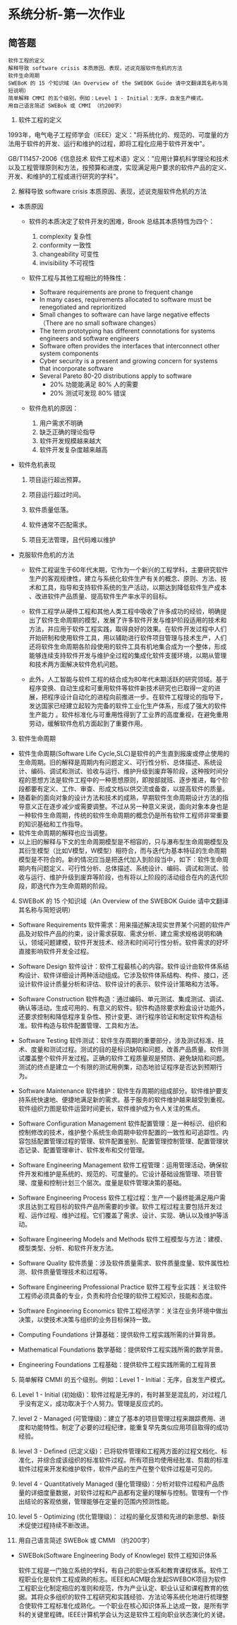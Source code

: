 # 系统分析-第一次作业

## 简答题

    软件工程的定义
    解释导致 software crisis 本质原因、表现，述说克服软件危机的方法
    软件生命周期
    SWEBoK 的 15 个知识域（An Overview of the SWEBOK Guide 请中文翻译其名称与简短说明）
    简单解释 CMMI 的五个级别。例如：Level 1 - Initial：无序，自发生产模式。
    用自己语言简述 SWEBok 或 CMMI （约200字）

1. 软件工程的定义

 1993年，电气电子工程师学会（IEEE）定义："将系统化的、规范的、可度量的方法用于软件的开发、运行和维护的过程，即将工程化应用于软件开发中"。 
 
 GB/T11457-2006《信息技术 软件工程术语》定义："应用计算机科学理论和技术以及工程管理原则和方法，按预算和进度，实现满足用户要求的软件产品的定义、开发、和维护的工程或进行研究的学科"。
 
2. 解释导致 software crisis 本质原因、表现，述说克服软件危机的方法
 
 - 本质原因
   - 软件的本质决定了软件开发的困难，Brook 总结其本质特性为四个：
     1. complexity 复杂性
     2. conformity 一致性
     3. changeability 可变性
     4. invisibility 不可视性

   - 软件工程与其他工程相比的特殊性：
     
     - Software requirements are prone to frequent change
     - In many cases, requirements allocated to software must be renegotiated and reprioritized
     - Small changes to software can have large negative effects（There are no small software changes）
     - The term prototyping has different connotations for systems engineers and software engineers
     - Software often provides the interfaces that interconnect other system components
     - Cyber security is a present and growing concern for systems that incorporate software
     - Several Pareto 80-20 distributions apply to software
        - 20% 功能能满足 80% 人的需要
        - 20% 测试可发现 80% 错误
   - 软件危机的原因：
     
     1. 用户需求不明确
     2. 缺乏正确的理论指导
     3. 软件开发规模越来越大
     4. 软件开发复杂度越来越高

  - 软件危机表现
   
     1. 项目运行超出预算。

     2. 项目运行超过时间。

     3. 软件质量低落。

     4. 软件通常不匹配需求。
   
     5. 项目无法管理，且代码难以维护
 
 - 克服软件危机的方法
   
   - 软件工程诞生于60年代末期，它作为一个新兴的工程学科，主要研究软件生产的客观规律性，建立与系统化软件生产有关的概念、原则、方法、技术和工具，指导和支持软件系统的生产活动，以期达到降低软件生产成本 、改进软件产品质量、提高软件生产率水平的目标。

   - 软件工程学从硬件工程和其他人类工程中吸收了许多成功的经验，明确提出了软件生命周期的模型，发展了许多软件开发与维护阶段适用的技术和方法，并应用于软件工程实践，取得良好的效果。在软件开发过程中人们开始研制和使用软件工具，用以辅助进行软件项目管理与技术生产，人们还将软件生命周期各阶段使用的软件工具有机地集合成为一个整体，形成能够连续支持软件开发与维护全过程的集成化软件支援环境，以期从管理和技术两方面解决软件危机问题。
   
   - 此外，人工智能与软件工程的结合成为80年代末期活跃的研究领域。基于程序变换、自动生成和可重用软件等软件新技术研究也已取得一定的进展，把程序设计自动化的进程向前推进一步。在软件工程理论的指导下，发达国家已经建立起较为完备的软件工业化生产体系，形成了强大的软件生产能力 。软件标准化与可重用性得到了工业界的高度重视，在避免重用劳动，缓解软件危机方面起到了重要作用。

3. 软件生命周期
  
  - 软件生命周期(Software Life Cycle,SLC)是软件的产生直到报废或停止使用的生命周期。旧的解释是周期内有问题定义、可行性分析、总体描述、系统设计、编码、调试和测试、验收与运行、维护升级到废弃等阶段，这种按时间分程的思想方法是软件工程中的一种思想原则，即按部就班、逐步推进，每个阶段都要有定义、工作、审查、形成文档以供交流或备查，以提高软件的质量。
  - 随着新的面向对象的设计方法和技术的成熟，早期软件生命周期设计方法的指导意义正在逐步减少或需要调整。不过从另一种意义来说，面向对象本身也是一种软件生命周期，传统的软件生命周期的概念仍是所有软件工程师非常重要的知识基础和工作指导。
  - 软件生命周期的解释也应当调整。
  - 以上旧的解释与下文的生命周期模型是不相容的，只与瀑布型生命周期模型及其衍生模型（比如V模型，W模型）相符合，而与迭代为基本特征的生命周期模型是不符合的。新的情况应当是把迭代加入到阶段当中，如下：软件生命周期内有问题定义、可行性分析、总体描述、系统设计、编码、调试和测试、验收与运行、维护升级到废弃等阶段，也有将以上阶段的活动组合在内的迭代阶段，即迭代作为生命周期的阶段。

4. SWEBoK 的 15 个知识域（An Overview of the SWEBOK Guide 请中文翻译其名称与简短说明）
  
 - Software Requirements 软件需求：用来描述解决现实世界某个问题的软件产品及对软件产品的约束，设计需求获取、需求分析、建立需求规格说明和确认，领域问题建模，软件开发技术、经济和时间可行性分析。软件需求的好坏直接影响软件开发全过程。

 - Software Design 软件设计：软件工程最核心的内容。软件设计由软件体系结构设计、软件详细设计两种活动组成。它涉及软件体系结构、构件、接口，还设计软件设计质量分析和评估、软件设计的表示、软件设计策略和方法等。

 - Software Construction 软件构造：通过编码、单元测试、集成测试、调试、确认等活动，生成可用的、有意义的软件。软件构造除要求粉盒设计功能外，还要求控制和降低程序复杂性、预计变更、进行程序验证和制定软件构造标准。软件构造与软件配置管理、工具和方法。

 - Software Testing 软件测试：软件生存周期的重要部分，涉及测试标准、技术、度量和测试过程。测试的目的是标识缺陷和问题，改善产品质量。软件测试覆盖整个软件开发过程。正确的软件工程质量观是预防、避免缺陷和问题。测试的终点是建立一个有限的测试用例集，动态地验证程序是否达到预期行为。

 - Software Maintenance 软件维护：软件生存周期的组成部分。软件维护要支持系统快速地、便捷地满足新的需求。基于服务的软件维护越来越受到重视。软件组织力图是软件运营时间更长，软件维护成为令人关注的焦点。

 - Software Configuration Management 软件配置管理：是一种标识、组织和控制修改的技术，维护整个系统生命周期中软件配置的一致性和可追踪性。内容包括配置管理过程的管理、软件配置鉴别、配置管理控制管理、配置管理状态记录、配置管理审计、软件发布和交付管理。

 - Software Engineering Management 软件工程管理：运用管理活动，确保软件开发和维护是系统的、规范的、可度量的。它设计基础设施管理、项目管理、度量和控制计划三个层次。度量是软件管理决策的基础。

 - Software Engineering Process 软件工程过程：生产一个最终能满足用户需求且达到工程目标的软件产品所需要的步骤。软件工程过程主要包括开发过程、运作过程、维护过程。它们覆盖了需求、设计、实现、确认以及维护等活动。

 - Software Engineering Models and Methods 软件工程模型与方法：建模、 模型类型、分析、和软件开发方法。

 - Software Quality 软件质量：涉及软件质量需求、软件质量度量、软件属性检测、软件质量管理技术和过程等。

 - Software Engineering Professional Practice 软件工程专业实践：关注软件工程师必须具备的专业，负责和符合伦理的软件工程知识，技能和态度。

 - Software Engineering Economics 软件工程经济学：关注在业务环境中做出决策，以使技术决策与组织的业务目标保持一致。

 - Computing Foundations 计算基础：提供软件工程实践所需的计算背景。

 - Mathematical Foundations 数学基础：提供软件工程实践所需的数学背景。

 - Engineering Foundations 工程基础：提供软件工程实践所需的工程背景

5.  简单解释 CMMI 的五个级别。例如：Level 1 - Initial：无序，自发生产模式。
  1.  Level 1 - Initial (初始级)：软件过程是无序的，有时甚至是混乱的，对过程几乎没有定义，成功取决于个人努力。管理是反应式的。

  2.  level 2 - Managed (可管理级)：建立了基本的项目管理过程来跟踪费用、进度和功能特性。制定了必要的过程纪律，能重复早先类似应用项目取得的成功经验。

  3.  level 3 - Defined (已定义级)：已将软件管理和工程两方面的过程文档化、标准化，并综合成该组织的标准软件过程。所有项目均使用经批准、剪裁的标准软件过程来开发和维护软件，软件产品的生产在整个软件过程是可见的。

  4.  level 4 - Quantitatively Managed (量化管理级)：分析对软件过程和产品质量的详细度量数据，对软件过程和产品都有定量的理解与控制。管理有一个作出结论的客观依据，管理能够在定量的范围内预测性能。

  5.  level 5 - Optimizing (优化管理级)： 过程的量化反馈和先进的新思想、新技术促使过程持续不断改进。

6.  用自己语言简述 SWEBok 或 CMMI （约200字）

  - SWEBok(Software Engineering Body of Knowlege) 软件工程知识体系
     
     软件工程是一门独立系统的学科，有自己的职业体系和教育课程体系。软件工程职业化是软件工程成熟的标志。IEEE和ACM联合发起SWEBOK项目为软件工程职业化制定相应的准则和规范，作为产业认定、职业认证和课程教育的依据。其将众多组织的软件工程研究和实践经验、方法论等系统化地进行梳理整合使软件工程标准化成熟化。一个职业在核心知识体系上达成一致，是所有学科的关键里程碑。IEEE计算机学会认为这是软件工程向职业状态演化的关键。

